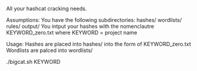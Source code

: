 All your hashcat cracking needs.

Assumptions:
You have the following subdirectories:
  hashes/
  wordlists/
  rules/
  output/
You intput your hashes with the nomenclautre KEYWORD_zero.txt
where KEYWORD = project name

Usage:
  Hashes are placed into hashes/ into the form of KEYWORD_zero.txt
  Wordlists are palced into wordlists/
  
./bigcat.sh KEYWORD


  
  
